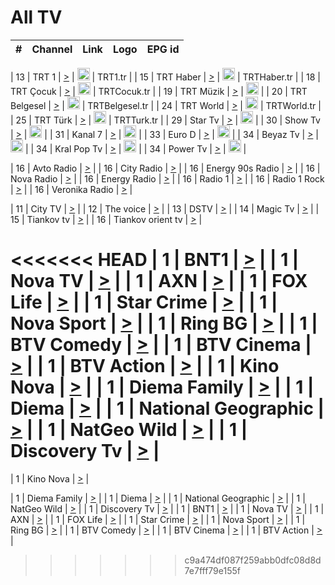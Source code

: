 <h1>All TV</h1>

| #   | Channel        | Link  | Logo | EPG id |
|:---:|:--------------:|:-----:|:----:|:------:|

| 13  | TRT 1            | [>](https://tv-trt1.medya.trt.com.tr/master.m3u8) | <img height="20" src="https://i.imgur.com/j786OLG.png"/> | TRT1.tr |
| 15  | TRT Haber        | [>](https://tv-trthaber.medya.trt.com.tr/master.m3u8) | <img height="20" src="https://i.imgur.com/OVfo8Ab.png"/> | TRTHaber.tr |
| 18  | TRT Çocuk        | [>](https://tv-trtcocuk.medya.trt.com.tr/master.m3u8) | <img height="20" src="https://i.imgur.com/QLFmD6d.png"/> | TRTCocuk.tr |
| 19  | TRT Müzik        | [>](https://tv-trtmuzik.medya.trt.com.tr/master.m3u8) | <img height="20" src="https://i.imgur.com/fIVFCEd.png"/> |
| 20  | TRT Belgesel     | [>](https://tv-trtbelgesel.medya.trt.com.tr/master.m3u8) | <img height="20" src="https://i.imgur.com/MGO87pe.png"/> | TRTBelgesel.tr |
| 24  | TRT World        | [>](https://tv-trtworld.medya.trt.com.tr/master.m3u8) | <img height="20" src="https://i.imgur.com/JEA2xpv.png"/> | TRTWorld.tr |
| 25  | TRT Türk         | [>](https://tv-trtturk.medya.trt.com.tr/master.m3u8) | <img height="20" src="https://i.imgur.com/OSTOQNw.png"/> | TRTTurk.tr |
| 29  | Star Tv   | [>](https://dogus-live.daioncdn.net/startv/startv_360p.m3u8) | <img height="20" src="https://i.imgur.com/IebUZx1.png"/> |
| 30  | Show Tv     | [>](https://ciner-live.daioncdn.net/showtv/showtv.m3u8) | <img height="20" src="https://i.imgur.com/IebUZx1.png"/> |
| 31  | Kanal 7     | [>](https://kanal7-live.daioncdn.net/kanal7/kanal7.m3u8) | <img height="20" src="https://i.imgur.com/IebUZx1.png"/> |
| 33  | Euro D    | [>](https://www.youtube.com/user/KanalD/live) | <img height="20" src="https://i.imgur.com/IebUZx1.png"/> |
| 34  | Beyaz Tv     | [>](https://beyaztv-live.daioncdn.net/beyaztv/beyaztv.m3u8) | <img height="20" src="https://i.imgur.com/IebUZx1.png"/> |
| 34  | Kral Pop Tv     | [>](https://www.youtube.com/watch?v=GuFTuKoXepw) | <img height="20" src="https://i.imgur.com/IebUZx1.png"/> |
| 34  | Power Tv     | [>](https://livetv.powerapp.com.tr/powerTV/powerhd.smil/chunklist.m3u8) | <img height="20" src="https://i.imgur.com/IebUZx1.png"/> |

| 16  | Avto Radio | [>](http://stream.metacast.eu/avtoradio.mp3.m3u) |
| 16  | City Radio | [>](http://stream.metacast.eu/city.aac.m3u) |
| 16  | Energy 90s Radio | [>](http://stream.metacast.eu/energy-90s.m3u) |
| 16  | Nova Radio | [>](http://stream.metacast.eu/nova.aac.m3u) |
| 16  | Energy Radio | [>](http://stream.metacast.eu/nrj.aac.m3u) |
| 16  | Radio 1 | [>](http://stream.metacast.eu/radio1.aac.m3u) |
| 16  | Radio 1 Rock | [>](http://stream.metacast.eu/radio1rock.aac.m3u) |
| 16  | Veronika Radio | [>](http://stream.metacast.eu/veronika.aac.m3u) |

| 11  | City TV | [>](https://tv.city.bg/play/tshls/citytv/index.m3u8) |
| 12  | The voice | [>](https://bss1.neterra.tv/thevoice/thevoice.m3u8) |
| 13  | DSTV | [>](http://46.249.95.140:8081/hls/data.m3u8) |
| 14  | Magic Tv | [>](https://bss1.neterra.tv/magictv/magictv.m3u8) |
| 15  | Tiankov tv | [>](https://streamer103.neterra.tv/tiankov-folk/live.m3u8) |
| 16  | Tiankov orient tv | [>](https://streamer103.neterra.tv/tiankov-orient/live.m3u8) |

<<<<<<< HEAD
| 1 | BNT1 | [>](https://ymkaya.xyz:39337/tv/bnt1/playlist.m3u8?wmsAuthSign=c2VydmVyX3RpbWU9NS8xMy8yMDI1IDE6MDY6MDggUE0maGFzaF92YWx1ZT1GSFFtQW1VUkJxckxaSDN0SUtqWjFBPT0mdmFsaWRtaW51dGVzPTYw) |
| 1 | Nova TV | [>](https://ymkaya.xyz:39337/tv/novatv/playlist.m3u8?wmsAuthSign=c2VydmVyX3RpbWU9NS8xMy8yMDI1IDE6MDY6MTcgUE0maGFzaF92YWx1ZT1DSWpKYUtOM2FhL1IzUG9IL2FlQlN3PT0mdmFsaWRtaW51dGVzPTYw) |
| 1 | AXN | [>](https://ymkaya.xyz:39337/tv/axn/playlist.m3u8?wmsAuthSign=c2VydmVyX3RpbWU9NS8xMy8yMDI1IDE6MDY6MjggUE0maGFzaF92YWx1ZT1PRVpYOS9FcDUveW9IOXF5WHJYSUN3PT0mdmFsaWRtaW51dGVzPTYw) |
| 1 | FOX Life | [>](https://ymkaya.xyz:39337/tv/foxlife/playlist.m3u8?wmsAuthSign=c2VydmVyX3RpbWU9NS8xMy8yMDI1IDE6MDY6MzggUE0maGFzaF92YWx1ZT0vTFpMa3B3SUdzQ0t3OTJBdUJMVmdBPT0mdmFsaWRtaW51dGVzPTYw) |
| 1 | Star Crime | [>](https://ymkaya.xyz:39337/tv/foxcrime/playlist.m3u8?wmsAuthSign=c2VydmVyX3RpbWU9NS8xMy8yMDI1IDE6MDY6NDcgUE0maGFzaF92YWx1ZT03c3FydXhmVHRBbTh4dzl2dy9GOU5RPT0mdmFsaWRtaW51dGVzPTYw) |
| 1 | Nova Sport | [>](https://ymkaya.xyz:39337/tv/novasport/playlist.m3u8?wmsAuthSign=c2VydmVyX3RpbWU9NS8xMy8yMDI1IDE6MDY6NTcgUE0maGFzaF92YWx1ZT1zbklCcGQ1MVBXL3NMVWc0UFlKRWFnPT0mdmFsaWRtaW51dGVzPTYw) |
| 1 | Ring BG | [>](https://ymkaya.xyz:39337/tv/ringbg/playlist.m3u8?wmsAuthSign=c2VydmVyX3RpbWU9NS8xMy8yMDI1IDE6MDc6MDcgUE0maGFzaF92YWx1ZT0zdkZBTWtDREEvUjlUWEg2eHNDbFhRPT0mdmFsaWRtaW51dGVzPTYw) |
| 1 | BTV Comedy | [>](https://ymkaya.xyz:39337/tv/btvcomedy/playlist.m3u8?wmsAuthSign=c2VydmVyX3RpbWU9NS8xMy8yMDI1IDE6MDc6MTcgUE0maGFzaF92YWx1ZT13VlBrVFFWQUxVT1ZrZEJKdU81M25RPT0mdmFsaWRtaW51dGVzPTYw) |
| 1 | BTV Cinema | [>](https://ymkaya.xyz:39337/tv/btvcinema/playlist.m3u8?wmsAuthSign=c2VydmVyX3RpbWU9NS8xMy8yMDI1IDE6MDc6MjYgUE0maGFzaF92YWx1ZT04eHNLaXlINVJNZlNKNVdROEw0ZWR3PT0mdmFsaWRtaW51dGVzPTYw) |
| 1 | BTV Action | [>](https://ymkaya.xyz:39337/tv/btvaction/playlist.m3u8?wmsAuthSign=c2VydmVyX3RpbWU9NS8xMy8yMDI1IDE6MDc6MzYgUE0maGFzaF92YWx1ZT0rckxQR0hBV25NWXBKYTlkNWp1UGNnPT0mdmFsaWRtaW51dGVzPTYw) |
| 1 | Kino Nova | [>](https://ymkaya.xyz:39337/tv/kinonova/playlist.m3u8?wmsAuthSign=c2VydmVyX3RpbWU9NS8xMy8yMDI1IDE6MDc6NDUgUE0maGFzaF92YWx1ZT1uRG1BcENXNm1ONXAyYlNGenhSMjN3PT0mdmFsaWRtaW51dGVzPTYw) |
| 1 | Diema Family | [>](https://ymkaya.xyz:39337/tv/diemafamily/playlist.m3u8?wmsAuthSign=c2VydmVyX3RpbWU9NS8xMy8yMDI1IDE6MDc6NTUgUE0maGFzaF92YWx1ZT04aVB6c2JWUUs4SXFsMzdobUlEQTlnPT0mdmFsaWRtaW51dGVzPTYw) |
| 1 | Diema | [>](https://ymkaya.xyz:39337/tv/diema/playlist.m3u8?wmsAuthSign=c2VydmVyX3RpbWU9NS8xMy8yMDI1IDE6MDg6MDQgUE0maGFzaF92YWx1ZT1uV2dwVHh1cGJxelgwa3d3YmtRRlV3PT0mdmFsaWRtaW51dGVzPTYw) |
| 1 | National Geographic | [>](https://ymkaya.xyz:39337/tv/natgeo/playlist.m3u8?wmsAuthSign=c2VydmVyX3RpbWU9NS8xMy8yMDI1IDE6MDg6MTQgUE0maGFzaF92YWx1ZT1KRHlWY0Ricm9yMkdqL2lUa21Za2F3PT0mdmFsaWRtaW51dGVzPTYw) |
| 1 | NatGeo Wild | [>](https://ymkaya.xyz:39337/tv/natgeowild/playlist.m3u8?wmsAuthSign=c2VydmVyX3RpbWU9NS8xMy8yMDI1IDE6MDg6MjMgUE0maGFzaF92YWx1ZT1YeHdYUXhCSnkrblpwN2dzbVRzdS9RPT0mdmFsaWRtaW51dGVzPTYw) |
| 1 | Discovery Tv | [>](https://ymkaya.xyz:39337/tv/discovery/playlist.m3u8?wmsAuthSign=c2VydmVyX3RpbWU9NS8xMy8yMDI1IDE6MDg6MzMgUE0maGFzaF92YWx1ZT1YYUk5bm5YOVV2Ly9pOWl2WUZTVm9RPT0mdmFsaWRtaW51dGVzPTYw) |
=======


| 1 | Kino Nova | [>](https://ymkaya.xyz:11336/tv/kinonova/playlist.m3u8?wmsAuthSign=c2VydmVyX3RpbWU9MS8yLzIwMjUgNDo0MDoyMCBBTSZoYXNoX3ZhbHVlPWlFS1FrWEtMMVRFM3l5YklUWUJQUHc9PSZ2YWxpZG1pbnV0ZXM9NjA=) |

| 1 | Diema Family | [>](https://ymkaya.xyz:11336/tv/diemafamily/playlist.m3u8?wmsAuthSign=c2VydmVyX3RpbWU9MS8yLzIwMjUgNDo0MDozMCBBTSZoYXNoX3ZhbHVlPUVUaTVKTldvZTF5WVVCM0YwL21kaXc9PSZ2YWxpZG1pbnV0ZXM9NjA=) |
| 1 | Diema | [>](https://ymkaya.xyz:11336/tv/diema/playlist.m3u8?wmsAuthSign=c2VydmVyX3RpbWU9MS8yLzIwMjUgNDo0MDo0MCBBTSZoYXNoX3ZhbHVlPVlYMWVJT2NuUjNpUTBsaytEUFFOS2c9PSZ2YWxpZG1pbnV0ZXM9NjA=) |
| 1 | National Geographic | [>](https://ymkaya.xyz:11336/tv/natgeo/playlist.m3u8?wmsAuthSign=c2VydmVyX3RpbWU9MS8yLzIwMjUgNDo0MTo0MSBBTSZoYXNoX3ZhbHVlPTJQTlVmcG5nYWx0M013eUhGRGxnd0E9PSZ2YWxpZG1pbnV0ZXM9NjA=) |
| 1 | NatGeo Wild | [>](https://ymkaya.xyz:11336/tv/natgeowild/playlist.m3u8?wmsAuthSign=c2VydmVyX3RpbWU9MS8yLzIwMjUgNDo0MTo1MSBBTSZoYXNoX3ZhbHVlPVl1OXZaTTliN0hGWEN3eDBYd1duNkE9PSZ2YWxpZG1pbnV0ZXM9NjA=) |
| 1 | Discovery Tv | [>](https://ymkaya.xyz:11336/tv/discovery/playlist.m3u8?wmsAuthSign=c2VydmVyX3RpbWU9MS8yLzIwMjUgNDo0MjowMSBBTSZoYXNoX3ZhbHVlPWtBQmdLNlY2RmQwWElzMVYzSDJyVkE9PSZ2YWxpZG1pbnV0ZXM9NjA=) |
| 1 | BNT1 | [>](https://ymkaya.xyz:11336/tv/bnt1/playlist.m3u8?wmsAuthSign=c2VydmVyX3RpbWU9MS8yLzIwMjUgNDozODozOCBBTSZoYXNoX3ZhbHVlPVVrMVlRQXpJWlhYeUh6ZFVpSC9NMUE9PSZ2YWxpZG1pbnV0ZXM9NjA=) |
| 1 | Nova TV | [>](https://ymkaya.xyz:11336/tv/novatv/playlist.m3u8?wmsAuthSign=c2VydmVyX3RpbWU9MS8yLzIwMjUgNDozODo0OCBBTSZoYXNoX3ZhbHVlPUVxQjh1a0ZzYkVGZU8zZDFGTzdreVE9PSZ2YWxpZG1pbnV0ZXM9NjA=) |
| 1 | AXN | [>](https://ymkaya.xyz:11336/tv/axn/playlist.m3u8?wmsAuthSign=c2VydmVyX3RpbWU9MS8yLzIwMjUgNDozODo1OCBBTSZoYXNoX3ZhbHVlPUpkWStGY1hkNXhaOVpPZ0thQ0FZL3c9PSZ2YWxpZG1pbnV0ZXM9NjA=) |
| 1 | FOX Life | [>](https://ymkaya.xyz:11336/tv/foxlife/playlist.m3u8?wmsAuthSign=c2VydmVyX3RpbWU9MS8yLzIwMjUgNDozOToxMCBBTSZoYXNoX3ZhbHVlPWt1ZDc1T3AzYlZDTjJnSy9TU0xJZlE9PSZ2YWxpZG1pbnV0ZXM9NjA=) |
| 1 | Star Crime | [>](https://ymkaya.xyz:11336/tv/foxcrime/playlist.m3u8?wmsAuthSign=c2VydmVyX3RpbWU9MS8yLzIwMjUgNDozOToyMCBBTSZoYXNoX3ZhbHVlPXIwVU45Nm9FR1l2enNkTG9TanBxbmc9PSZ2YWxpZG1pbnV0ZXM9NjA=) |
| 1 | Nova Sport | [>](https://ymkaya.xyz:11336/tv/novasport/playlist.m3u8?wmsAuthSign=c2VydmVyX3RpbWU9MS8yLzIwMjUgNDozOTozMCBBTSZoYXNoX3ZhbHVlPXlSZ0UxazVaM0xhSmc0NmR4T0c1T2c9PSZ2YWxpZG1pbnV0ZXM9NjA=) |
| 1 | Ring BG | [>](https://ymkaya.xyz:11336/tv/ringbg/playlist.m3u8?wmsAuthSign=c2VydmVyX3RpbWU9MS8yLzIwMjUgNDozOTo0MCBBTSZoYXNoX3ZhbHVlPTR4aUlFNHVUYWN4enY1WkVuOFZma2c9PSZ2YWxpZG1pbnV0ZXM9NjA=) |
| 1 | BTV Comedy | [>](https://ymkaya.xyz:11336/tv/btvcomedy/playlist.m3u8?wmsAuthSign=c2VydmVyX3RpbWU9MS8yLzIwMjUgNDozOTo1MCBBTSZoYXNoX3ZhbHVlPUtrMTJ2RHNTTUU1RFp1ZkVOdXFSK3c9PSZ2YWxpZG1pbnV0ZXM9NjA=) |
| 1 | BTV Cinema | [>](https://ymkaya.xyz:11336/tv/btvcinema/playlist.m3u8?wmsAuthSign=c2VydmVyX3RpbWU9MS8yLzIwMjUgNDozOTo1OSBBTSZoYXNoX3ZhbHVlPTZWcU9FZW56cG1NM1lrYy8xNE5NeHc9PSZ2YWxpZG1pbnV0ZXM9NjA=) |
| 1 | BTV Action | [>](https://ymkaya.xyz:11336/tv/btvaction/playlist.m3u8?wmsAuthSign=c2VydmVyX3RpbWU9MS8yLzIwMjUgNDo0MDoxMCBBTSZoYXNoX3ZhbHVlPUlDd0ErRkZVWThyMVZwR3c2REdGZ3c9PSZ2YWxpZG1pbnV0ZXM9NjA=) |
>>>>>>> c9a474df087f259abb0dfc08d8d7e7fff79e155f
